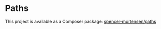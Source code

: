 # Paths

This project is available as a Composer package:
[spencer-mortensen/paths](https://packagist.org/packages/spencer-mortensen/paths)
